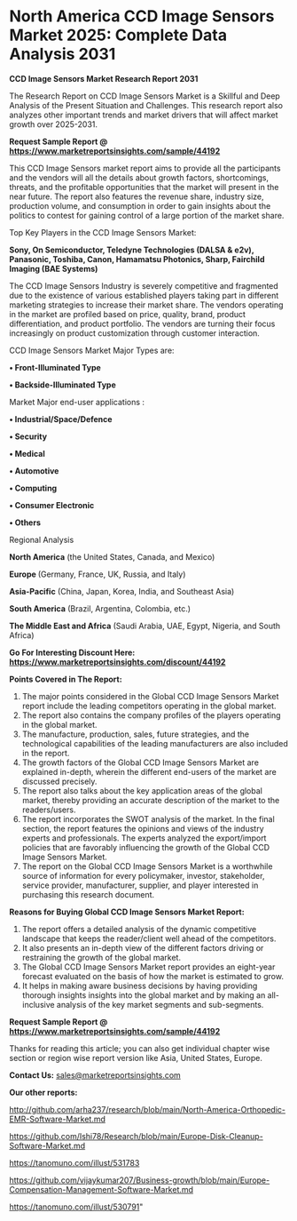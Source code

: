 # North America CCD Image Sensors Market 2025: Complete Data Analysis 2031

<strong>CCD Image Sensors Market Research Report 2031</strong>

The Research Report on CCD Image Sensors Market is a Skillful and Deep Analysis of the Present Situation and Challenges. This research report also analyzes other important trends and market drivers that will affect market growth over 2025-2031.

<strong>Request Sample Report @ <a href=https://www.marketreportsinsights.com/sample/44192>https://www.marketreportsinsights.com/sample/44192</a></strong>

This CCD Image Sensors market report aims to provide all the participants and the vendors will all the details about growth factors, shortcomings, threats, and the profitable opportunities that the market will present in the near future. The report also features the revenue share, industry size, production volume, and consumption in order to gain insights about the politics to contest for gaining control of a large portion of the market share.

Top Key Players in the CCD Image Sensors Market:

<strong>Sony, On Semiconductor, Teledyne Technologies (DALSA & e2v), Panasonic, Toshiba, Canon, Hamamatsu Photonics, Sharp, Fairchild Imaging (BAE Systems)</strong>

The CCD Image Sensors Industry is severely competitive and fragmented due to the existence of various established players taking part in different marketing strategies to increase their market share. The vendors operating in the market are profiled based on price, quality, brand, product differentiation, and product portfolio. The vendors are turning their focus increasingly on product customization through customer interaction.

CCD Image Sensors Market Major Types are:

<strong>•  Front-Illuminated Type

•  Backside-Illuminated Type</strong>

Market Major end-user applications :

<strong>•  Industrial/Space/Defence

•  Security

•  Medical

•  Automotive

•  Computing

•  Consumer Electronic

•  Others</strong>

Regional Analysis

</u><strong><b>North America</b></strong> (the United States, Canada, and Mexico)

<strong><b>Europe </b></strong>(Germany, France, UK, Russia, and Italy)

<strong><b>Asia-Pacific</b></strong> (China, Japan, Korea, India, and Southeast Asia)

<strong><b>South America</b></strong> (Brazil, Argentina, Colombia, etc.)

<strong><b>The Middle East and Africa</b></strong> (Saudi Arabia, UAE, Egypt, Nigeria, and South Africa)

<strong>Go For Interesting Discount Here: <a href=https://www.marketreportsinsights.com/discount/44192>https://www.marketreportsinsights.com/discount/44192</a></strong>

<strong>Points Covered in The Report:</strong>
<ol>
  <li>The major points considered in the Global CCD Image Sensors Market report include the leading competitors operating in the global market.</li>
  <li>The report also contains the company profiles of the players operating in the global market.</li>
  <li>The manufacture, production, sales, future strategies, and the technological capabilities of the leading manufacturers are also included in the report.</li>
  <li>The growth factors of the Global CCD Image Sensors Market are explained in-depth, wherein the different end-users of the market are discussed precisely.</li>
  <li>The report also talks about the key application areas of the global market, thereby providing an accurate description of the market to the readers/users.</li>
  <li>The report incorporates the SWOT analysis of the market. In the final section, the report features the opinions and views of the industry experts and professionals. The experts analyzed the export/import policies that are favorably influencing the growth of the Global CCD Image Sensors Market.</li>
  <li>The report on the Global CCD Image Sensors Market is a worthwhile source of information for every policymaker, investor, stakeholder, service provider, manufacturer, supplier, and player interested in purchasing this research document.</li>
</ol>
<strong>Reasons for Buying Global CCD Image Sensors Market Report:</strong>

<ol>
  <li>The report offers a detailed analysis of the dynamic competitive landscape that keeps the reader/client well ahead of the competitors.</li>
  <li>It also presents an in-depth view of the different factors driving or restraining the growth of the global market.</li>
  <li>The Global CCD Image Sensors Market report provides an eight-year forecast evaluated on the basis of how the market is estimated to grow.</li>
  <li>It helps in making aware business decisions by having providing thorough insights insights into the global market and by making an all-inclusive analysis of the key market segments and sub-segments.</li>
</ol>
<strong>Request Sample Report @ <a href=https://www.marketreportsinsights.com/sample/44192>https://www.marketreportsinsights.com/sample/44192</a></strong>


Thanks for reading this article; you can also get individual chapter wise section or region wise report version like Asia, United States, Europe.

<strong>Contact Us:</strong>
sales@marketreportsinsights.com

<strong>Our other reports:</strong>

<a href=http://github.com/arha237/research/blob/main/North-America-Orthopedic-EMR-Software-Market.md>http://github.com/arha237/research/blob/main/North-America-Orthopedic-EMR-Software-Market.md</a>

<a href=https://github.com/Ishi78/Research/blob/main/Europe-Disk-Cleanup-Software-Market.md>https://github.com/Ishi78/Research/blob/main/Europe-Disk-Cleanup-Software-Market.md</a>

<a href=https://tanomuno.com/illust/531783>https://tanomuno.com/illust/531783</a>

<a href=https://github.com/vijaykumar207/Business-growth/blob/main/Europe-Compensation-Management-Software-Market.md>https://github.com/vijaykumar207/Business-growth/blob/main/Europe-Compensation-Management-Software-Market.md</a>

<a href=https://tanomuno.com/illust/530791>https://tanomuno.com/illust/530791</a>"

